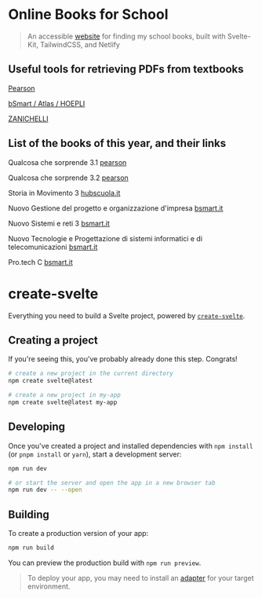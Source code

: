 # Online Books for School
> An accessible [website](https://onlineb00ks.netlify.app/) for finding my school books,
> built with Svelte-Kit, TailwindCSS, and Netlify

## Useful tools for retrieving PDFs from textbooks


[Pearson](https://github.com/jyooru/pearson-pdf)

[bSmart / Atlas / HOEPLI](https://github.com/Leone25/bSmart-downloader)

[ZANICHELLI](https://github.com/Leone25/kitaboo-downloader)


## List of the books of this year, and their links
Qualcosa che sorprende 3.1 [pearson](https://place.sanomaitalia.it/prodotti_digitali)

Qualcosa che sorprende 3.2 [pearson](https://place.sanomaitalia.it/prodotti_digitali)

Storia in Movimento 3 [hubscuola.it](https://www.hubscuola.it/)

Nuovo Gestione del progetto e organizzazione d'impresa [bsmart.it](https://my.bsmart.it/#/books)

Nuovo Sistemi e reti 3 [bsmart.it](https://my.bsmart.it/#/books)

Nuovo Tecnologie e Progettazione di sistemi informatici e di telecomunicazioni [bsmart.it](https://my.bsmart.it/#/books)

Pro.tech C [bsmart.it](https://my.bsmart.it/#/books)

# create-svelte

Everything you need to build a Svelte project, powered by [`create-svelte`](https://github.com/sveltejs/kit/tree/master/packages/create-svelte).

## Creating a project

If you're seeing this, you've probably already done this step. Congrats!

```bash
# create a new project in the current directory
npm create svelte@latest

# create a new project in my-app
npm create svelte@latest my-app
```

## Developing

Once you've created a project and installed dependencies with `npm install` (or `pnpm install` or `yarn`), start a development server:

```bash
npm run dev

# or start the server and open the app in a new browser tab
npm run dev -- --open
```

## Building

To create a production version of your app:

```bash
npm run build
```

You can preview the production build with `npm run preview`.

> To deploy your app, you may need to install an [adapter](https://kit.svelte.dev/docs/adapters) for your target environment.
